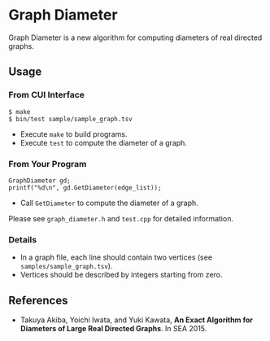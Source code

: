 Graph Diameter
==============

Graph Diameter is a new algorithm for computing diameters of real directed graphs.

Usage
-----

### From CUI Interface

    $ make
    $ bin/test sample/sample_graph.tsv

* Execute `make` to build programs.
* Execute `test` to compute the diameter of a graph.

### From Your Program

    GraphDiameter gd;
    printf("%d\n", gd.GetDiameter(edge_list));

* Call `GetDiameter` to compute the diameter of a graph.

Please see `graph_diameter.h` and `test.cpp` for detailed information.

### Details

* In a graph file, each line should contain two vertices (see `samples/sample_graph.tsv`).
* Vertices should be described by integers starting from zero.

References
----------
* Takuya Akiba, Yoichi Iwata, and Yuki Kawata, **An Exact Algorithm for Diameters of Large Real Directed Graphs**. In SEA 2015.